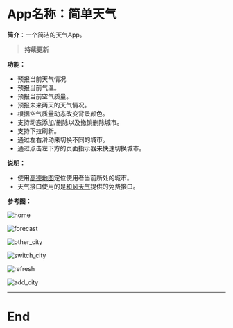 # App名称：简单天气

**简介**：一个简洁的天气App。

> **持续更新**

**功能：**

* 预报当前天气情况
* 预报当前气温。
* 预报当前空气质量。
* 预报未来两天的天气情况。
* 根据空气质量动态改变背景颜色。
* 支持动态添加/删除以及撤销删除城市。
* 支持下拉刷新。
* 通过左右滑动来切换不同的城市。
* 通过点击左下方的页面指示器来快速切换城市。

**说明：**

* 使用[高德地图](http://lbs.amap.com/)定位使用者当前所处的城市。
* 天气接口使用的是[和风天气](https://www.heweather.com/)提供的免费接口。

**参考图：**

![home](readme_img/home.png)

![forecast](readme_img/forecast.png)

![other_city](readme_img/other_city.png)

![switch_city](readme_img/switch_city.png)

![refresh](readme_img/refresh.png)

![add_city](readme_img/add_city.png)

---

# End

